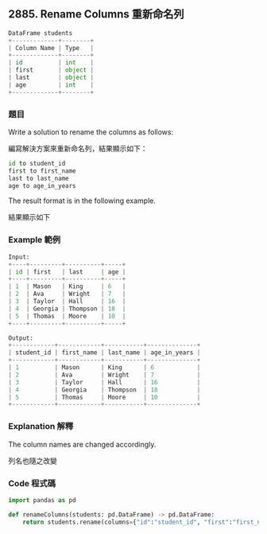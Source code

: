 ## 2885. Rename Columns 重新命名列

```py
DataFrame students
+-------------+--------+
| Column Name | Type   |
+-------------+--------+
| id          | int    |
| first       | object |
| last        | object |
| age         | int    |
+-------------+--------+
```

### 題目

Write a solution to rename the columns as follows:

編寫解決方案來重新命名列，結果顯示如下：

```py
id to student_id
first to first_name
last to last_name
age to age_in_years
```

The result format is in the following example.

結果顯示如下

### Example 範例

```py
Input:
+----+---------+----------+-----+
| id | first   | last     | age |
+----+---------+----------+-----+
| 1  | Mason   | King     | 6   |
| 2  | Ava     | Wright   | 7   |
| 3  | Taylor  | Hall     | 16  |
| 4  | Georgia | Thompson | 18  |
| 5  | Thomas  | Moore    | 10  |
+----+---------+----------+-----+

Output:
+------------+------------+-----------+--------------+
| student_id | first_name | last_name | age_in_years |
+------------+------------+-----------+--------------+
| 1          | Mason      | King      | 6            |
| 2          | Ava        | Wright    | 7            |
| 3          | Taylor     | Hall      | 16           |
| 4          | Georgia    | Thompson  | 18           |
| 5          | Thomas     | Moore     | 10           |
+------------+------------+-----------+--------------+
```

### Explanation 解釋

The column names are changed accordingly.

列名也隨之改變

### Code 程式碼

```py
import pandas as pd

def renameColumns(students: pd.DataFrame) -> pd.DataFrame:
    return students.rename(columns={"id":"student_id", "first":"first_name", "last": "last_name", "age": "age_in_years"})
```